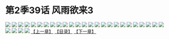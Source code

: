 # 第2季39话 风雨欲来3
![](https://s2.baozimh.com/scomic/sanyanxiaotianlu-samanhua/0/479-3qpn/1.jpg)
![](https://s2.baozimh.com/scomic/sanyanxiaotianlu-samanhua/0/479-3qpn/2.jpg)
![](https://s2.baozimh.com/scomic/sanyanxiaotianlu-samanhua/0/479-3qpn/3.jpg)
![](https://s2.baozimh.com/scomic/sanyanxiaotianlu-samanhua/0/479-3qpn/4.jpg)
![](https://s2.baozimh.com/scomic/sanyanxiaotianlu-samanhua/0/479-3qpn/5.jpg)
![](https://s2.baozimh.com/scomic/sanyanxiaotianlu-samanhua/0/479-3qpn/6.jpg)
![](https://s2.baozimh.com/scomic/sanyanxiaotianlu-samanhua/0/479-3qpn/7.jpg)
![](https://s2.baozimh.com/scomic/sanyanxiaotianlu-samanhua/0/479-3qpn/8.jpg)
![](https://s2.baozimh.com/scomic/sanyanxiaotianlu-samanhua/0/479-3qpn/9.jpg)
![](https://s2.baozimh.com/scomic/sanyanxiaotianlu-samanhua/0/479-3qpn/10.jpg)
![](https://s2.baozimh.com/scomic/sanyanxiaotianlu-samanhua/0/479-3qpn/11.jpg)
![](https://s2.baozimh.com/scomic/sanyanxiaotianlu-samanhua/0/479-3qpn/12.jpg)
![](https://s2.baozimh.com/scomic/sanyanxiaotianlu-samanhua/0/479-3qpn/13.jpg)
![](https://s2.baozimh.com/scomic/sanyanxiaotianlu-samanhua/0/479-3qpn/14.jpg)
![](https://s2.baozimh.com/scomic/sanyanxiaotianlu-samanhua/0/479-3qpn/15.jpg)
![](https://s2.baozimh.com/scomic/sanyanxiaotianlu-samanhua/0/479-3qpn/16.jpg)
![](https://s2.baozimh.com/scomic/sanyanxiaotianlu-samanhua/0/479-3qpn/17.jpg)
![](https://s2.baozimh.com/scomic/sanyanxiaotianlu-samanhua/0/479-3qpn/18.jpg)
![](https://s2.baozimh.com/scomic/sanyanxiaotianlu-samanhua/0/479-3qpn/19.jpg)
![](https://s2.baozimh.com/scomic/sanyanxiaotianlu-samanhua/0/479-3qpn/20.jpg)
![](https://s2.baozimh.com/scomic/sanyanxiaotianlu-samanhua/0/479-3qpn/21.jpg)
![](https://s2.baozimh.com/scomic/sanyanxiaotianlu-samanhua/0/479-3qpn/22.jpg)
![](https://s2.baozimh.com/scomic/sanyanxiaotianlu-samanhua/0/479-3qpn/23.jpg)
![](https://s2.baozimh.com/scomic/sanyanxiaotianlu-samanhua/0/479-3qpn/24.jpg)
![](https://s2.baozimh.com/scomic/sanyanxiaotianlu-samanhua/0/479-3qpn/25.jpg)
![](https://s2.baozimh.com/scomic/sanyanxiaotianlu-samanhua/0/479-3qpn/26.jpg)
![](https://s2.baozimh.com/scomic/sanyanxiaotianlu-samanhua/0/479-3qpn/27.jpg)
![](https://s2.baozimh.com/scomic/sanyanxiaotianlu-samanhua/0/479-3qpn/28.jpg)
![](https://s2.baozimh.com/scomic/sanyanxiaotianlu-samanhua/0/479-3qpn/29.jpg)
[【上一章】](./479.md)
[【目录】](./README.md)
[【下一章】](./481.md)
